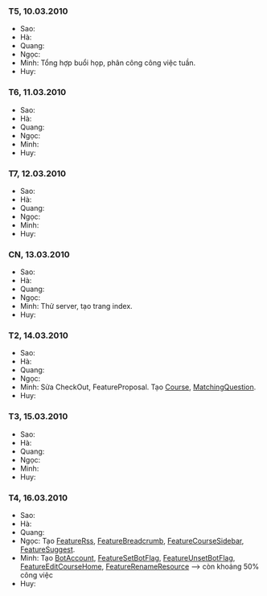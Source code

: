 ### T5, 10.03.2010 ###
  * Sao:
  * Hà:
  * Quang:
  * Ngọc:
  * Minh: Tổng hợp buổi họp, phân công công việc tuần.
  * Huy:


### T6, 11.03.2010 ###
  * Sao:
  * Hà:
  * Quang:
  * Ngọc:
  * Minh:
  * Huy:


### T7, 12.03.2010 ###
  * Sao:
  * Hà:
  * Quang:
  * Ngọc:
  * Minh:
  * Huy:


### CN, 13.03.2010 ###
  * Sao:
  * Hà:
  * Quang:
  * Ngọc:
  * Minh: Thử server, tạo trang index.
  * Huy:


### T2, 14.03.2010 ###
  * Sao:
  * Hà:
  * Quang:
  * Ngọc:
  * Minh: Sửa CheckOut, FeatureProposal. Tạo [Course](Course.md), [MatchingQuestion](MatchingQuestion.md).
  * Huy:


### T3, 15.03.2010 ###
  * Sao:
  * Hà:
  * Quang:
  * Ngọc:
  * Minh:
  * Huy:


### T4, 16.03.2010 ###
  * Sao:
  * Hà:
  * Quang:
  * Ngọc: Tạo [FeatureRss](FeatureRss.md), [FeatureBreadcrumb](FeatureBreadcrumb.md), [FeatureCourseSidebar](FeatureCourseSidebar.md), [FeatureSuggest](FeatureSuggest.md).
  * Minh: Tạo [BotAccount](BotAccount.md), [FeatureSetBotFlag](FeatureSetBotFlag.md), [FeatureUnsetBotFlag](FeatureUnsetBotFlag.md), [FeatureEditCourseHome](FeatureEditCourseHome.md), [FeatureRenameResource](FeatureRenameResource.md) --> còn khoảng 50% công việc
  * Huy: